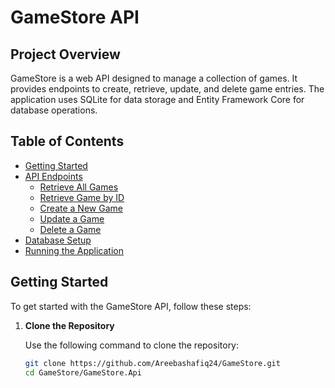 # GameStore API

## Project Overview

GameStore is a web API designed to manage a collection of games. It provides endpoints to create, retrieve, update, and delete game entries. The application uses SQLite for data storage and Entity Framework Core for database operations.

## Table of Contents

- [Getting Started](#getting-started)
- [API Endpoints](#api-endpoints)
  - [Retrieve All Games](#retrieve-all-games)
  - [Retrieve Game by ID](#retrieve-game-by-id)
  - [Create a New Game](#create-a-new-game)
  - [Update a Game](#update-a-game)
  - [Delete a Game](#delete-a-game)
- [Database Setup](#database-setup)
- [Running the Application](#running-the-application)

## Getting Started

To get started with the GameStore API, follow these steps:

1. **Clone the Repository**

   Use the following command to clone the repository:

   ```sh
   git clone https://github.com/Areebashafiq24/GameStore.git
   cd GameStore/GameStore.Api
